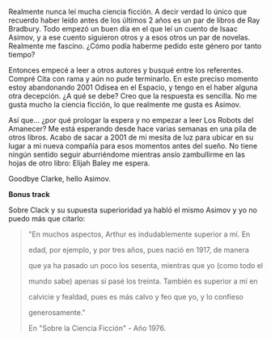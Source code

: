 <html><body><p>Realmente nunca leí mucha ciencia ficción. A decir verdad lo único que recuerdo haber leído antes de los últimos 2 años es un par de libros de Ray Bradbury. Todo empezó un buen día en el que leí un cuento de Isaac Asimov, y a ese cuento siguieron otros y a esos otros un par de novelas. Realmente me fascino. ¿Cómo podía haberme pedido este género por tanto tiempo?



Entonces empecé a leer a otros autores y busqué entre los referentes. Compré Cita con rama y aún no pude terminarlo. En este preciso momento estoy abandonando 2001 Odisea en el Espacio, y tengo en el haber alguna otra decepción. ¿A qué se debe? Creo que la respuesta es sencilla. No me gusta mucho la ciencia ficción, lo que realmente me gusta es Asimov.

<!--more-->Así que... ¿por qué prologar la espera y no empezar a leer Los Robots del Amanecer? Me está esperando desde hace varias semanas en una pila de otros libros. Acabo de sacar a 2001 de mi mesita de luz para ubicar en su lugar a mi nueva compañía para esos momentos antes del sueño. No tiene ningún sentido seguir aburriéndome mientras ansío zambullirme en las hojas de otro libro: Elijah Baley me espera.



Goodbye Clarke, hello Asimov.

<strong>

Bonus track</strong>



Sobre Clack y su supuesta superioridad ya habló el mismo Asimov y yo no puedo más que citarlo:

</p><blockquote>   "En muchos aspectos, Arthur es indudablemente superior a mí. En

edad, por ejemplo, y por tres años, pues nació en 1917, de manera

que ya ha pasado un poco los sesenta, mientras que yo (como todo el

mundo sabe) apenas sí pasé los treinta. También es superior a mí en

calvicie y fealdad, pues es más calvo y feo que yo, y lo confieso

generosamente."



En "Sobre la Ciencia Ficción" - Año 1976.</blockquote></body></html>
